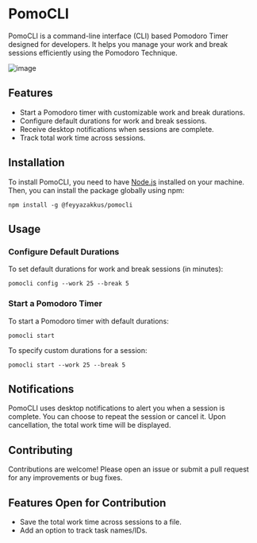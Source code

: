 # PomoCLI

PomoCLI is a command-line interface (CLI) based Pomodoro Timer designed for developers. It helps you manage your work and break sessions efficiently using the Pomodoro Technique.

![image](https://github.com/user-attachments/assets/2724ca44-57e9-4384-ab86-9e3ca71eff57)


## Features

- Start a Pomodoro timer with customizable work and break durations.
- Configure default durations for work and break sessions.
- Receive desktop notifications when sessions are complete.
- Track total work time across sessions.

## Installation

To install PomoCLI, you need to have [Node.js](https://nodejs.org/) installed on your machine. Then, you can install the package globally using npm:
```
npm install -g @feyyazakkus/pomocli
```

## Usage
### Configure Default Durations
To set default durations for work and break sessions (in minutes):

```
pomocli config --work 25 --break 5
```

### Start a Pomodoro Timer
To start a Pomodoro timer with default durations:
```
pomocli start
```

To specify custom durations for a session:
```
pomocli start --work 25 --break 5
```

## Notifications
PomoCLI uses desktop notifications to alert you when a session is complete. You can choose to repeat the session or cancel it. Upon cancellation, the total work time will be displayed.

## Contributing
Contributions are welcome! Please open an issue or submit a pull request for any improvements or bug fixes.

## Features Open for Contribution
- Save the total work time across sessions to a file.
- Add an option to track task names/IDs.
